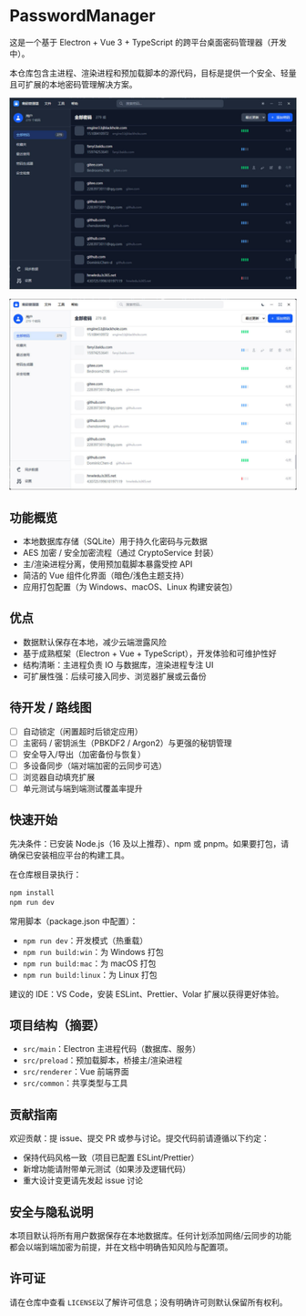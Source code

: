 # PasswordManager

这是一个基于 Electron + Vue 3 + TypeScript 的跨平台桌面密码管理器（开发中）。

本仓库包含主进程、渲染进程和预加载脚本的源代码，目标是提供一个安全、轻量且可扩展的本地密码管理解决方案。

![](static/black.jpg)

![](static/white.jpg)

## 功能概览

- 本地数据库存储（SQLite）用于持久化密码与元数据
- AES 加密 / 安全加密流程（通过 CryptoService 封装）
- 主/渲染进程分离，使用预加载脚本暴露受控 API
- 简洁的 Vue 组件化界面（暗色/浅色主题支持）
- 应用打包配置（为 Windows、macOS、Linux 构建安装包）

## 优点

- 数据默认保存在本地，减少云端泄露风险
- 基于成熟框架（Electron + Vue + TypeScript），开发体验和可维护性好
- 结构清晰：主进程负责 IO 与数据库，渲染进程专注 UI
- 可扩展性强：后续可接入同步、浏览器扩展或云备份

## 待开发 / 路线图

- [ ] 自动锁定（闲置超时后锁定应用）
- [ ] 主密码 / 密钥派生（PBKDF2 / Argon2）与更强的秘钥管理
- [ ] 安全导入/导出（加密备份与恢复）
- [ ] 多设备同步（端对端加密的云同步可选）
- [ ] 浏览器自动填充扩展
- [ ] 单元测试与端到端测试覆盖率提升

## 快速开始

先决条件：已安装 Node.js（16 及以上推荐）、npm 或 pnpm。如果要打包，请确保已安装相应平台的构建工具。

在仓库根目录执行：

```powershell
npm install
npm run dev
```

常用脚本（package.json 中配置）：

- `npm run dev`：开发模式（热重载）
- `npm run build:win`：为 Windows 打包
- `npm run build:mac`：为 macOS 打包
- `npm run build:linux`：为 Linux 打包

建议的 IDE：VS Code，安装 ESLint、Prettier、Volar 扩展以获得更好体验。

## 项目结构（摘要）

- `src/main`：Electron 主进程代码（数据库、服务）
- `src/preload`：预加载脚本，桥接主/渲染进程
- `src/renderer`：Vue 前端界面
- `src/common`：共享类型与工具

## 贡献指南

欢迎贡献：提 issue、提交 PR 或参与讨论。提交代码前请遵循以下约定：

- 保持代码风格一致（项目已配置 ESLint/Prettier）
- 新增功能请附带单元测试（如果涉及逻辑代码）
- 重大设计变更请先发起 issue 讨论

## 安全与隐私说明

本项目默认将所有用户数据保存在本地数据库。任何计划添加网络/云同步的功能都会以端到端加密为前提，并在文档中明确告知风险与配置项。

## 许可证

请在仓库中查看 `LICENSE`以了解许可信息；没有明确许可则默认保留所有权利。
